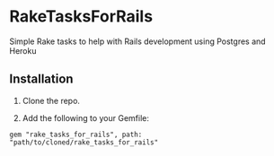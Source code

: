 # RakeTasksForRails

Simple Rake tasks to help with Rails development using Postgres and Heroku

## Installation

1. Clone the repo.

2. Add the following to your Gemfile:

```
gem "rake_tasks_for_rails", path: "path/to/cloned/rake_tasks_for_rails"
```

